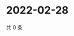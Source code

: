 # 2022-02-28

共 0 条

<!-- BEGIN WEIBO -->
<!-- 最后更新时间 Mon Feb 28 2022 00:15:41 GMT+0800 (China Standard Time) -->

<!-- END WEIBO -->
